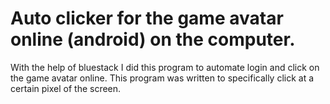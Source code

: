 # Auto clicker for the game avatar online (android) on the computer.
With the help of bluestack I did this program to automate login and click on the game avatar online. This program was written to specifically click at a certain pixel of the screen.


